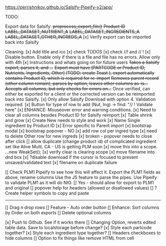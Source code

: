 https://perrishnikov.github.io/Salsify-Pipeify-v2/app/

TODO:

Export data for Salsify:
~~preprocess_export_file()~~
~~Product ID~~
~~LABEL_DATASET_NUTRIENT_A~~
~~LABEL_DATASET_INGREDIENTS_A~~
~~LABEL_DATASET_OTHER_INGREDS_A~~
[x] Verify export can be imported back into Salsify

Cleaning:
[x] Add title and ico
[x] check TODOS
[x] check //! and // !
[x] Disable button. Enable only if there is a file and file has no errors.
    Allow only with 4th
[x] Instructions and whats going on for future users
~~Takes a Salsify export, parses it, and ...~~
~~Export must have [PARTCODE or Product ID, Nutrients, Ingredients, Other] (TODO: create Toast ), export automatically contains Product ID, which is required for re-import~~
~~Removes parent record (other column remain), parses by option, leaves other columns as-is...~~
~~Accepts all columns, but only checks for errors on...~~
Once verified, can either be exported for a client or the corrected version can be reimported back into Salsify.
[x] Only allow Salsify Download with option 4. Validation required. 
[x] Button for type of row to add (Nut, Ing) -> find: "// ! Validate here"
[x] ENHANCE: Mouseover error and warning conditions. 
[x] Need to clear all columns besides Product ID for Salsify reimport
[x] Table shrink and grow
[x] Create New needs to style and work
[x] Name Single ingredient by Product ID
[x] Error specific to Parent import
[x] bootstrap modal
[x] bootstrap popover - NO
[x] add row col per ingred type
[x] need to delete Other row for new ingreds
[x] broken - popover needs to close after click
[] allow duplicate (change product id) of complicated ingredient set like Alive Multi. CA - US is getting PLM soon
[x] move this into a scope. ...new WeakSet();
[x] verify clear is clearing scope
[x] move filename into dnd box
[x] ?disable download if the cursor is focused to prevent unsaved/validated text
[x] filename on duplicate failure 

[] Check PLM1 Pipeify to see how this will affect it.
    Export the PLM1 fields as above, rename columns
    Use the JS feature to parse the pipes.
    Use Pipeify to validate PLM1 as it will do NIO.
[] Yes - should allow for export to PLM1 and original
[] popover help for headers (allowed or disallowed values)
[] ? Create helper symbols to copy and paste

---
[] Drag n drop rows
[] Feature - Auto order button
[] Enhance: Sort columns by Order on both exports
[] Delete optional columns

[x] Push to Github. See if it works there
[] Changing Option, reverts edited table data. Save to localstorage before change?
[x] Style each partcode together?
[x] Style each ingredient type together?
[] Headers checkboxes to hide columns
[] Option to fix things like remove HTML from cell
